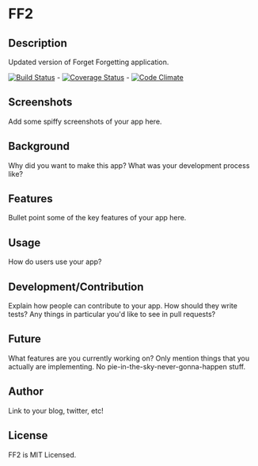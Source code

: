 # FF2

## Description

Updated version of Forget Forgetting application.

[![Build Status](https://travis-ci.org/FifthSurprise/FF2.svg?branch=master)](https://travis-ci.org/FifthSurprise/FF2) - [![Coverage Status](https://coveralls.io/repos/FifthSurprise/FF2/badge.png)](https://coveralls.io/r/FifthSurprise/FF2) - [![Code Climate](https://codeclimate.com/github/FifthSurprise/FF2.png)](https://codeclimate.com/github/FifthSurprise/FF2)

## Screenshots

Add some spiffy screenshots of your app here.

## Background

Why did you want to make this app? What was your development process
like?

## Features

Bullet point some of the key features of your app here.

## Usage

How do users use your app?

## Development/Contribution

Explain how people can contribute to your app. How should they write tests?
Any things in particular you'd like to see in pull requests?

## Future

What features are you currently working on? Only mention things that you
actually are implementing. No pie-in-the-sky-never-gonna-happen stuff.

## Author

Link to your blog, twitter, etc!

## License

FF2 is MIT Licensed.